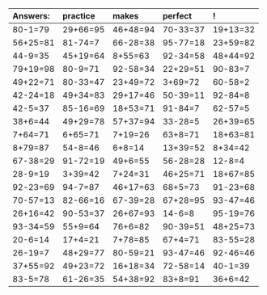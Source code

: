 | Answers: | practice | makes | perfect | ! |
| :--- | :--- | :--- | :--- | :--- |
| 80-1=79 | 29+66=95 | 46+48=94 | 70-33=37 | 19+13=32 | 
| 56+25=81 | 81-74=7 | 66-28=38 | 95-77=18 | 23+59=82 | 
| 44-9=35 | 45+19=64 | 8+55=63 | 92-34=58 | 48+44=92 | 
| 79+19=98 | 80-9=71 | 92-58=34 | 22+29=51 | 90-83=7 | 
| 49+22=71 | 80-33=47 | 23+49=72 | 3+69=72 | 60-58=2 | 
| 42-24=18 | 49+34=83 | 29+17=46 | 50-39=11 | 92-84=8 | 
| 42-5=37 | 85-16=69 | 18+53=71 | 91-84=7 | 62-57=5 | 
| 38+6=44 | 49+29=78 | 57+37=94 | 33-28=5 | 26+39=65 | 
| 7+64=71 | 6+65=71 | 7+19=26 | 63+8=71 | 18+63=81 | 
| 8+79=87 | 54-8=46 | 6+8=14 | 13+39=52 | 8+34=42 | 
| 67-38=29 | 91-72=19 | 49+6=55 | 56-28=28 | 12-8=4 | 
| 28-9=19 | 3+39=42 | 7+24=31 | 46+25=71 | 18+67=85 | 
| 92-23=69 | 94-7=87 | 46+17=63 | 68+5=73 | 91-23=68 | 
| 70-57=13 | 82-66=16 | 67-39=28 | 67+28=95 | 93-47=46 | 
| 26+16=42 | 90-53=37 | 26+67=93 | 14-6=8 | 95-19=76 | 
| 93-34=59 | 55+9=64 | 76+6=82 | 90-39=51 | 48+25=73 | 
| 20-6=14 | 17+4=21 | 7+78=85 | 67+4=71 | 83-55=28 | 
| 26-19=7 | 48+29=77 | 80-59=21 | 93-47=46 | 92-46=46 | 
| 37+55=92 | 49+23=72 | 16+18=34 | 72-58=14 | 40-1=39 | 
| 83-5=78 | 61-26=35 | 54+38=92 | 83+8=91 | 36+6=42 | 
